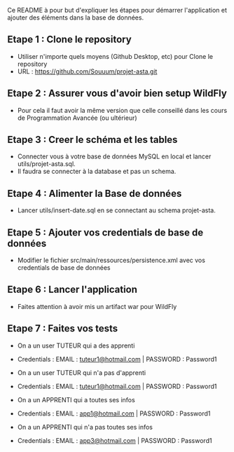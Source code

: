 Ce README à pour but d'expliquer les étapes pour démarrer l'application et ajouter des éléments dans la base de données.

## Etape 1 : Clone le repository
- Utiliser n'importe quels moyens (Github Desktop, etc) pour Clone le repository
- URL : https://github.com/Souuum/projet-asta.git


## Etape 2 : Assurer vous d'avoir bien setup WildFly
- Pour cela il faut avoir la même version que celle conseillé dans les cours de Programmation Avancée (ou ultérieur)


## Etape 3 : Creer le schéma et les tables
- Connecter vous à votre base de données MySQL en local et lancer utils/projet-asta.sql.
- Il faudra se connecter à la database et pas un schema.

## Etape 4 : Alimenter la Base de données
- Lancer utils/insert-date.sql en se connectant au schema projet-asta.

## Etape 5 : Ajouter vos credentials de base de données 
- Modifier le fichier src/main/ressources/persistence.xml avec vos credentials de base de données

## Etape 6 : Lancer l'application
- Faites attention à avoir mis un artifact war pour WildFly

## Etape 7 : Faites vos tests 
- On a un user TUTEUR qui a des apprenti
- Credentials : EMAIL : tuteur1@hotmail.com | PASSWORD : Password1

- On a un user TUTEUR qui n'a pas d'apprenti
- Credentials : EMAIL : tuteur1@hotmail.com | PASSWORD : Password1

- On a un APPRENTI qui a toutes ses infos
- Credentials : EMAIL : app1@hotmail.com | PASSWORD : Password1

- On a un APPRENTI qui n'a pas toutes ses infos
- Credentials : EMAIL : app3@hotmail.com | PASSWORD : Password1